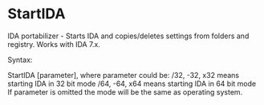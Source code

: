 # StartIDA
IDA portabilizer - Starts IDA and copies/deletes settings from folders and registry.
Works with IDA 7.x.

Syntax:

StartIDA [parameter], where
parameter could be:
/32, -32, x32 means starting IDA in 32 bit mode
/64, -64, x64 means starting IDA in 64 bit mode
If parameter is omitted the mode will be the same as operating system.
